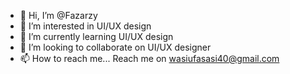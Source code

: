 - 👋 Hi, I’m @Fazarzy
- 👀 I’m interested in UI/UX design 
- 🌱 I’m currently learning UI/UX design 
- 💞️ I’m looking to collaborate on UI/UX designer 
- 📫 How to reach me... Reach me on wasiufasasi40@gmail.com

<!---
Fazarzy/Fazarzy is a ✨ special ✨ repository because its `README.md` (this file) appears on your GitHub profile.
You can click the Preview link to take a look at your changes.
--->

